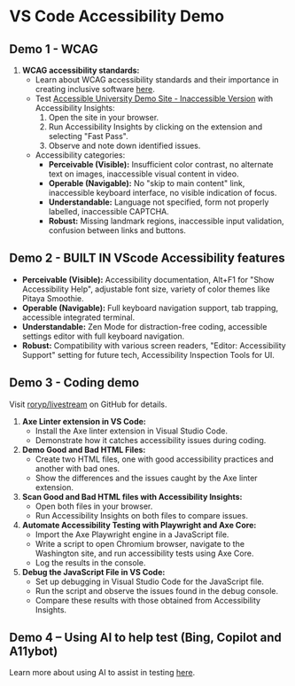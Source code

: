 # VS Code Accessibility Demo

## Demo 1 - WCAG
1. **WCAG accessibility standards:**
    - Learn about WCAG accessibility standards and their importance in creating inclusive software [here](https://aka.ms/accessibilityprinciples).
    - Test [Accessible University Demo Site - Inaccessible Version](https://www.washington.edu/accesscomputing/AU/inaccessible.html) with Accessibility Insights:
        1. Open the site in your browser.
        2. Run Accessibility Insights by clicking on the extension and selecting "Fast Pass".
        3. Observe and note down identified issues.
    - Accessibility categories:
        - **Perceivable (Visible):** Insufficient color contrast, no alternate text on images, inaccessible visual content in video.
        - **Operable (Navigable):** No "skip to main content" link, inaccessible keyboard interface, no visible indication of focus.
        - **Understandable:** Language not specified, form not properly labelled, inaccessible CAPTCHA.
        - **Robust:** Missing landmark regions, inaccessible input validation, confusion between links and buttons.

## Demo 2 - BUILT IN VScode Accessibility features
- **Perceivable (Visible):** Accessibility documentation, Alt+F1 for "Show Accessibility Help", adjustable font size, variety of color themes like Pitaya Smoothie.
- **Operable (Navigable):** Full keyboard navigation support, tab trapping, accessible integrated terminal.
- **Understandable:** Zen Mode for distraction-free coding, accessible settings editor with full keyboard navigation.
- **Robust:** Compatibility with various screen readers, "Editor: Accessibility Support" setting for future tech, Accessibility Inspection Tools for UI.

## Demo 3 - Coding demo
Visit [roryp/livestream](https://github.com/roryp/livestream) on GitHub for details.
1. **Axe Linter extension in VS Code:**
    - Install the Axe linter extension in Visual Studio Code.
    - Demonstrate how it catches accessibility issues during coding.
2. **Demo Good and Bad HTML Files:**
    - Create two HTML files, one with good accessibility practices and another with bad ones.
    - Show the differences and the issues caught by the Axe linter extension.
3. **Scan Good and Bad HTML files with Accessibility Insights:**
    - Open both files in your browser.
    - Run Accessibility Insights on both files to compare issues.
4. **Automate Accessibility Testing with Playwright and Axe Core:**
    - Import the Axe Playwright engine in a JavaScript file.
    - Write a script to open Chromium browser, navigate to the Washington site, and run accessibility tests using Axe Core.
    - Log the results in the console.
5. **Debug the JavaScript File in VS Code:**
    - Set up debugging in Visual Studio Code for the JavaScript file.
    - Run the script and observe the issues found in the debug console.
    - Compare these results with those obtained from Accessibility Insights.

## Demo 4 – Using AI to help test (Bing, Copilot and A11ybot)
Learn more about using AI to assist in testing [here](https://github.com/sinedied/a11y-ai).
